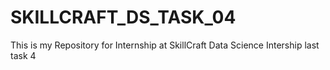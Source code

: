 # SKILLCRAFT_DS_TASK_04
This is my Repository for Internship at SkillCraft Data Science Intership last task 4
